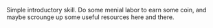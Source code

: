 Simple introductory skill. Do some menial labor to earn some coin, and maybe scrounge up some useful resources here and there.